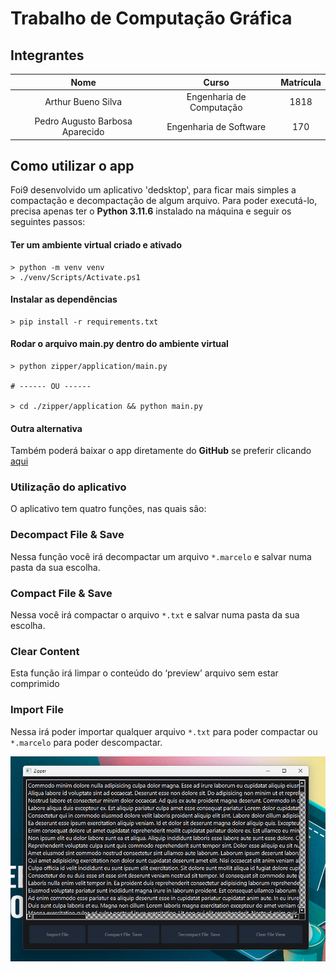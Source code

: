 # Trabalho de Computação Gráfica
## Integrantes

|              Nome               |          Curso           | Matrícula |
|:-------------------------------:|:------------------------:|:---------:|
|       Arthur Bueno Silva        | Engenharia de Computação |   1818    |
| Pedro Augusto Barbosa Aparecido |  Engenharia de Software  |    170    |

## Como utilizar o app
Foi9 desenvolvido um aplicativo 'dedsktop', para ficar mais simples a compactação e decompactação de algum arquivo.
Para poder executá-lo, precisa apenas ter o **Python 3.11.6** instalado na máquina e seguir os seguintes passos:

#### Ter um ambiente virtual criado e ativado
```shell
> python -m venv venv
> ./venv/Scripts/Activate.ps1
```

#### Instalar as dependências
```shell
> pip install -r requirements.txt
```

#### Rodar o arquivo **main.py** dentro do ambiente virtual
```shell
> python zipper/application/main.py

# ------ OU ------

> cd ./zipper/application && python main.py
```

#### Outra alternativa
Também poderá baixar o app diretamente do **GitHub** se preferir clicando [aqui](https://github.com/pedroaba/zipper/releases/download/v1/zipperv1.0.0.zip)

### Utilização do aplicativo
O aplicativo tem quatro funções, nas quais são:

### Decompact File & Save
Nessa função você irá decompactar um arquivo ``*.marcelo`` e salvar numa pasta da sua escolha.

### Compact File & Save
Nessa você irá compactar o arquivo ``*.txt`` e salvar numa pasta da sua escolha. 

### Clear Content
Esta função irá limpar o conteúdo do ‘preview’ arquivo sem estar comprimido

### Import File
Nessa irá poder importar qualquer arquivo ``*.txt`` para poder compactar ou ``*.marcelo`` para poder descompactar.

![Application Print](docs/app.png)

